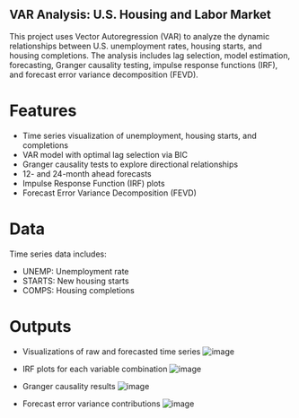 ## VAR Analysis: U.S. Housing and Labor Market
This project uses Vector Autoregression (VAR) to analyze the dynamic relationships between U.S. unemployment rates, housing starts, and housing completions. The analysis includes lag selection, model estimation, forecasting, Granger causality testing, impulse response functions (IRF), and forecast error variance decomposition (FEVD).

# Features
- Time series visualization of unemployment, housing starts, and completions
- VAR model with optimal lag selection via BIC
- Granger causality tests to explore directional relationships
- 12- and 24-month ahead forecasts
- Impulse Response Function (IRF) plots
- Forecast Error Variance Decomposition (FEVD)

# Data
Time series data includes:
- UNEMP: Unemployment rate
- STARTS: New housing starts
- COMPS: Housing completions

# Outputs
- Visualizations of raw and forecasted time series
  ![image](https://github.com/user-attachments/assets/4d235bd6-b942-4ecf-86ad-7ebe11b12026)

- IRF plots for each variable combination
  ![image](https://github.com/user-attachments/assets/a0881114-c68e-4cb5-bd87-f147c0c4cbf0)

- Granger causality results
  ![image](https://github.com/user-attachments/assets/7f0b4b27-bb60-4dd0-b836-54b47fe13f54)

- Forecast error variance contributions
  ![image](https://github.com/user-attachments/assets/68846022-84f6-4bed-92f8-015893f6ebbf)
